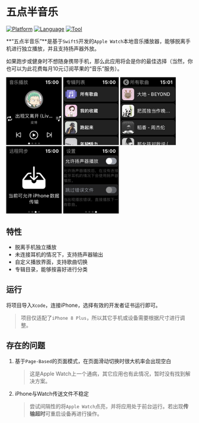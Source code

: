 #  五点半音乐

[![Platform](https://img.shields.io/badge/Platform-%20watchOS%20%7C%20iOS-lightgray.svg)]()
[![Language](https://img.shields.io/badge/Swift-5.0-orange.svg)](http://swift.org)
[![Tool](http://img.shields.io/badge/Tool-Xcode11.1-blue.svg)](https://developer.apple.com/xcode/)

**“五点半音乐”**是基于`Swift5`开发的`Apple Watch`本地音乐播放器，能够脱离手机进行独立播放，并且支持扬声器外放。

如果跑步或健身时不想随身携带手机，那么此应用将会是你的最佳选择（当然，你也可以为此花费每月10元订阅苹果的“音乐”服务）。

<img width="150px" src="Preview/音乐播放.PNG"/>    <img width="150px" src="Preview/专辑列表.PNG" />    <img width="150px" src="Preview/所有歌曲.PNG" />    <img  width="150px" src="Preview/远程同步.PNG" />    <img width="150px" src="Preview/设置.PNG" />

## 特性

* 脱离手机独立播放
* 未连接耳机的情况下，支持扬声器输出
* 自定义播放界面，支持歌曲切换
* 专辑目录，能够按喜好进行分类

## 运行

将项目导入`Xcode`，连接iPhone，选择有效的开发者证书运行即可。

> 项目仅适配了`iPhone 8 Plus`，所以其它手机或设备需要根据尺寸进行调整。

## 存在的问题

1. 基于`Page-Based`的页面模式，在页面滑动切换时很大机率会出现空白

   > 这是Apple Watch上一个通病，其它应用也有此情况，暂时没有找到解决方案。

2. iPhone与Watch传送文件不稳定

   > 尝试间隔性的将`Apple Watch`点亮，并将应用处于前台运行。若出现**传输超时**可重启设备再进行操作。

